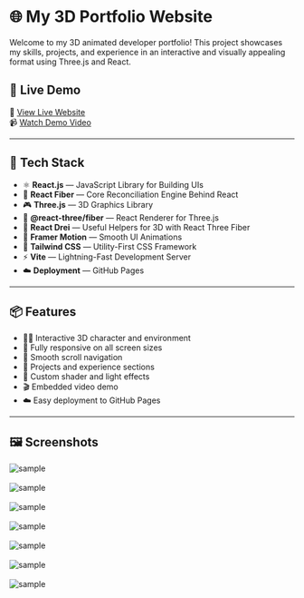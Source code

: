 # 🌐 My 3D Portfolio Website

Welcome to my 3D animated developer portfolio! This project showcases my skills, projects, and experience in an interactive and visually appealing format using Three.js and React.

## 🚀 Live Demo

🔗 [View Live Website](https://shinyZu.github.io/shinyisurandi-dev/)  <br>
📹 [Watch Demo Video](https://drive.google.com/file/d/1KtisI3UgYpq6__eHj6dQg-Co0YB_ndiQ/view?usp=sharing)

---

## 🔧 Tech Stack

- ⚛️ **React.js** — JavaScript Library for Building UIs
- 🧠 **React Fiber** — Core Reconciliation Engine Behind React
- 🎮 **Three.js** — 3D Graphics Library
- 🧵 **@react-three/fiber** — React Renderer for Three.js
- 🧩 **React Drei** — Useful Helpers for 3D with React Three Fiber
- 🎥 **Framer Motion** — Smooth UI Animations
- 💅 **Tailwind CSS** — Utility-First CSS Framework
- ⚡ **Vite** — Lightning-Fast Development Server
- ☁️ **Deployment** — GitHub Pages

---

## 📦 Features

- 🧑‍💻 Interactive 3D character and environment
- 📱 Fully responsive on all screen sizes
- 🧭 Smooth scroll navigation
- 💼 Projects and experience sections
- 🎨 Custom shader and light effects
- 🎬 Embedded video demo
- ☁️ Easy deployment to GitHub Pages

---

## 🖼️ Screenshots


<img src = "./publicassets/screenshots/1.png" alt = "sample"> <br><br>
<img src = "./publicassets/screenshots/2.png" alt = "sample"> <br><br>
<img src = "./publicassets/screenshots/3.png" alt = "sample"> <br><br>
<img src = "./publicassets/screenshots/4.png" alt = "sample"> <br><br>
<img src = "./publicassets/screenshots/5.png" alt = "sample"> <br><br>
<img src = "./publicassets/screenshots/6.png" alt = "sample"> <br><br>
<img src = "./publicassets/screenshots/7.png" alt = "sample"> <br><br>